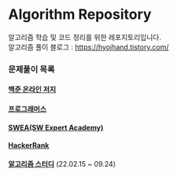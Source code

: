 # Algorithm Repository

알고리즘 학습 및 코드 정리를 위한 레포지토리입니다.  
알고리즘 풀이 블로그 : https://hyojhand.tistory.com/

### 문제풀이 목록

#### [백준 온라인 저지](/src/main/java/Baekjoon)

#### [프로그래머스](/src/main/java/Programmers)

#### [SWEA(SW Expert Academy)](/src/main/java/SWEA)

#### [HackerRank](/src/main/java/HackerRank)

**[알고리즘 스터디](/src/main/java/Study)** (22.02.15 ~ 09.24)
